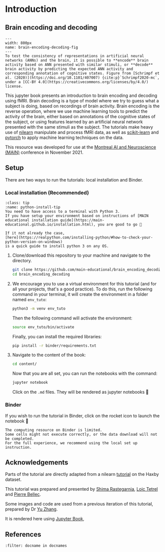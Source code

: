# Introduction
## Brain encoding and decoding
```{figure} haxby_data/brain-encoding-decoding.png
---
width: 800px
name: brain-encoding-decoding-fig
---
To test the consistency of representations in artificial neural networks (ANNs) and the brain, it is possible to **encode** brain activity based on ANN presented with similar stimuli, or **decode** brain activity by predicting the expected ANN activity and corresponding annotation of cognitive states. Figure from [Schrimpf et al. (2020)](https://doi.org/10.1101/407007) {cite:p}`Schrimpf2020-mc`, under a [CC-BY 4.0](https://creativecommons.org/licenses/by/4.0/) license.
```
This jupyter book presents an introduction to brain encoding and decoding using fMRI. Brain decoding is a type of model where we try to guess what a subject is doing, based on recordings of brain activity. Brain encoding is the reverse operation, where we use machine learning tools to predict the activity of the brain, either based on annotations of the cognitive states of the subject, or using features learned by an artificial neural network presented with the same stimuli as the subject. The tutorials make heavy use of [nilearn](https://nilearn.github.io/stable/index.html)
manipulate and process fMRI data, as well as [scikit-learn](https://scikit-learn.org/stable/) and [pytorch](https://pytorch.org/)
to apply machine learning techniques on the data.

This resource was developed for use at the [Montreal AI and Neuroscience (MAIN)](https://www.main2021.org/)
conference in November 2021.

## Setup

There are two ways to run the tutorials: local installation and Binder.

### Local installation (Recommended)

```{admonition} Install python
:class: tip
:name: python-install-tip
You need to have access to a terminal with Python 3.
If you have setup your environment based on instructions of [MAIN educational installation guide](https://main-educational.github.io/installation.html), you are good to go 🎉

If it not already the case,
[here](https://realpython.com/installing-python/#how-to-check-your-python-version-on-windows)
is a quick guide to install python 3 on any OS.
```

1. Clone/download this repository to your machine and navigate to the directory.

    ```bash
    git clone https://github.com/main-educational/brain_encoding_decoding.git
    cd brain_encoding_decoding
    ```

2. We encourage you to use a virtual environment for this tutorial
    (and for all your projects, that's a good practice).
    To do this, run the following command in your terminal, it will create the
    environment in a folder named `env_tuto`:

    ```bash
    python3 -m venv env_tuto
    ```
    Then the following command will activate the environment:

    ```bash
    source env_tuto/bin/activate
    ```

    Finally, you can install the required libraries:

    ```bash
    pip install -r binder/requirements.txt
    ```

3. Navigate to the content of the book:
    ```bash
    cd content/
    ```

    Now that you are all set, you can run the notebooks with the command:

    ```bash
    jupyter notebook
    ```
    Click on the `.md` files. They will be rendered as jupyter notebooks 🎉

### Binder

If you wish to run the tutorial in Binder, click on the rocket icon to launch the notebook 🚀

```{warning}
The computing resource on Binder is limited.
Some cells might not execute correctly, or the data download will not be completed.
For the full experience, we recommend using the local set up instruction.
```

## Acknowledgements
Parts of the tutorial are directly adapted from a nilearn [tutorial](https://nilearn.github.io/auto_examples/plot_decoding_tutorial.html) on the Haxby dataset.

This tutorial was prepared and presented by
[Shima Rastegarnia](https://github.com/srastegarnia),
[Loic Tetrel](https://github.com/ltetrel) and [Pierre Bellec](https://github.com/pbellec).

Some images and code are used from a previous iteration of this tutorial, prepared by Dr [Yu Zhang](https://github.com/zhangyu2ustc).

It is rendered here using [Jupyter Book](https://github.com/jupyter/jupyter-book),
<!-- with compute infrastructure provided by the [Canadian Open Neuroscience Platform (CONP)](http://conp.ca). -->

## References

```{bibliography}
:filter: docname in docnames
```
